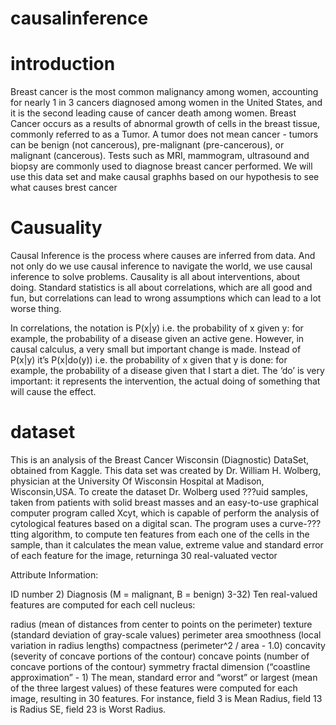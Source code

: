 # causalinference

# introduction 
Breast cancer is the most common malignancy among women, accounting for nearly 1 in 3 cancers diagnosed among women in the United States, and it is the second leading cause of cancer death among women. Breast Cancer occurs as a results of abnormal growth of cells in the breast tissue, commonly referred to as a Tumor. A tumor does not mean cancer - tumors can be benign (not cancerous), pre-malignant (pre-cancerous), or malignant (cancerous). Tests such as MRI, mammogram, ultrasound and biopsy are commonly used to diagnose breast cancer performed.
We will use this data set and make causal graphhs based on our hypothesis to see what causes brest cancer

# Causuality
Causal Inference is the process where causes are inferred from data. And not only do we use causal inference to navigate the world, we use causal inference to solve problems.
Causality is all about interventions, about doing. Standard statistics is all about correlations, which are all good and fun, but correlations can lead to wrong assumptions which can lead to a lot worse thing.

In correlations, the notation is P(x|y) i.e. the probability of x given y: for example, the probability of a disease given an active gene. However, in causal calculus, a very small but important change is made. Instead of P(x|y) it’s P(x|do(y)) i.e. the probability of x given that y is done: for example, the probability of a disease given that I start a diet. The ‘do’ is very important: it represents the intervention, the actual doing of something that will cause the effect.

# dataset
This is an analysis of the Breast Cancer Wisconsin (Diagnostic) DataSet, obtained from Kaggle. This data set was created by Dr. William H. Wolberg, physician at the University Of Wisconsin Hospital at Madison, Wisconsin,USA. To create the dataset Dr. Wolberg used ???uid samples, taken from patients with solid breast masses and an easy-to-use graphical computer program called Xcyt, which is capable of perform the analysis of cytological features based on a digital scan. The program uses a curve-???tting algorithm, to compute ten features from each one of the cells in the sample, than it calculates the mean value, extreme value and standard error of each feature for the image, returninga 30 real-valuated vector


Attribute Information:

ID number 2) Diagnosis (M = malignant, B = benign) 3-32)
Ten real-valued features are computed for each cell nucleus:

radius (mean of distances from center to points on the perimeter)
texture (standard deviation of gray-scale values)
perimeter
area
smoothness (local variation in radius lengths)
compactness (perimeter^2 / area - 1.0)
concavity (severity of concave portions of the contour)
concave points (number of concave portions of the contour)
symmetry
fractal dimension (“coastline approximation” - 1)
The mean, standard error and “worst” or largest (mean of the three largest values) of these features were computed for each image, resulting in 30 features. For instance, field 3 is Mean Radius, field 13 is Radius SE, field 23 is Worst Radius.


